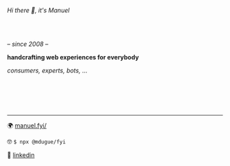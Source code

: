 
<br/>


*Hi there 👋, it's Manuel*


<br/>

<br/>

*– since 2008 –*

**handcrafting web experiences for everybody**

*consumers, experts, bots, …*

<br/>

<br/>

<br/>

<br/>

---

🌍 [manuel.fyi/](https://manuel.fyi/)

🤓 `$ npx @mdugue/fyi`

👔 [linkedin](https://www.linkedin.com/in/manuel-dugue/)

<br/>

